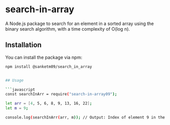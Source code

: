 # search-in-array

A Node.js package to search for an element in a sorted array using the binary search algorithm, with a time complexity of O(log n).

## Installation

You can install the package via npm:

```bash
npm install @sanketm09/search_in_array


## Usage

```javascript
const searchInArr = require("search-in-array09");

let arr = [4, 5, 6, 8, 9, 13, 16, 22];
let m = 9;

console.log(searchInArr(arr, m)); // Output: Index of element 9 in the array
